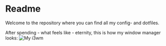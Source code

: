 
# Readme

Welcome to the repository where you can find all my config- and dotfiles.

After spending - what feels like - eternity, this is how my window manager looks:
![My i3wm](~/Pictures/firstRice.png)


